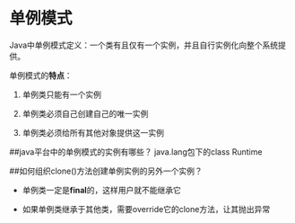 # 单例模式
Java中单例模式定义：一个类有且仅有一个实例，并且自行实例化向整个系统提供。

单例模式的**特点**：

1. 单例类只能有一个实例

2. 单例类必须自己创建自己的唯一实例

3. 单例类必须给所有其他对象提供这一实例

##java平台中的单例模式的实例有哪些？
java.lang包下的class Runtime

##如何组织clone()方法创建单例实例的另外一个实例？
- 单例类一定是**final**的，这样用户就不能继承它

- 如果单例类继承于其他类，需要override它的clone方法，让其抛出异常
